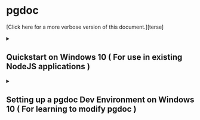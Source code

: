 
# pgdoc

[Click here for a more verbose version of this document.][terse]

<details>
<summary><h2> Quickstart on Windows 10 ( For use in existing NodeJS applications ) </h2></summary>

<br/>

### The npm module

If you are simply using pgdoc for an existing NodeJS project, you should be able to access the module by installing it via npm in your local project directory.

``` bash
npm install --save pgdoc
```

<br/>

### Installing PostgreSQL

Go to [the PostgreSQL homepage][postgresql] and download the most current version for your computer.

Install it after the download finishes. Don't forget to record your password.

Once the install is done, searching "sql" in Windows should show a new program "SQL shell (psql)".


<br/>

### Configuring PostgreSQL


Open the "SQL shell (psql)" application from Windows search, and log in to the shell.

From here you need to import pgdoc's SQL install file. Give it the full path to the install script. For Example:

``` sql
\i C:/Users/<USERNAME>/Projects/myProject/node_modules/pgdoc/code/sql/install_pgdoc.sql
```

Note that the slashes required by psql are backslashes, unlike the forward slashes windows commandline normally uses.


<br/>

### Now What?

The [CRUD Examples][crud] should now work. Open up a "Node.js" application window and get try them out.


</details>
<details>

<summary><h2> Setting up a pgdoc Dev Environment on Windows 10 ( For learning to modify pgdoc ) </h2></summary>


<br/>

### Installing PostgreSQL

Go to [the PostgreSQL homepage][postgresql] and download the most current version for your computer.

Install it after the download finishes. Don't forget to record your password.

Once the install is done, searching "sql" in Windows should show a new program "SQL shell (psql)".


<br/>

### Installing NodeJS

Go to [the NodeJS homepage][node] and download the LTS version of NodeJS. Install it after the download finishes.

Once the install has completed, when you search the windows bar for "node" you should now see a "Node.js" app and a "Node.js command prompt" app.

<br/>

### Installing the git version control system

Download [the git version control system][https://git-scm.com/download/win] and install it. If you aren't sure about the install options the defaults should be fine for our purposes here.

Once the install has completed successfully, when you search Windows for "git" you should see a new program "Git CMD".

<br/>

### Downloading pgdoc

Run the "Git CMD" application.

Now we need to get to the directory where your pgdoc will live on your computer. Create a "Projects" folder in your home directory "C:\Users\<UserName>\", then change to that directory.

``` bat
mkdir Projects
cd Projects
```

Now you need to download pgdoc to your computer.

``` bat
git clone https://github.com/eadsjr/pgdoc
```

Now pgdoc should be situated at this path "C:\Users\<UserName>\Projects\pgdoc"

You can close the "Git CMD" window once this step is finished.

<br/>

### Download dependencies

Open the "Node.js command prompt" program.

Navigate to the folder containing the pgdoc Project.

``` bat
cd Projects\pgdoc
```

Now download the dependencies for the project using the NodeJS Package Manager (npm).

``` bat
npm install
```

<br/>

### Configuring PostgreSQL


Open the "SQL shell (psql)" application from Windows search, and go through the process of logging in to the shell.

Unless you are using a remote database or custom port, the default options (localhost/postgres/5432/postgres) for items up until the password are acceptable. Give it the password you chose for your PostgreSQL database.

Once you are logged in you should see a prompt that looks something like this:

``` sql
postgres=# _
```

From here you need to import pgdoc's SQL install file. Type the following into the prompt, replacing <USERNAME> with your own Window's username. This is the exact same name as your home folder.

``` sql
\i C:/Users/<USERNAME>/Projects/pgdoc/code/sql/install_pgdoc.sql
```

Note that the slashes required by psql are backslashes, unlike the forward slashes windows commandline normally uses.

<br/>

### Now What?

The [CRUD Examples][crud] should now work. Open up a "Node.js" application window and get try them out.

</details>


[pgdoc]: https://github.com/eadsjr/pgdoc
[git]: https://git-scm.com/download/win
[node]: https://nodejs.org/en/
[homebrew]: https://brew.sh/
[postgresql]: https://www.postgresql.org/
[crud]: CRUD_Examples_Terse.md
[verbose]: DevEnv_Windows_10.md
